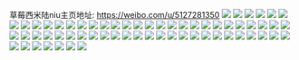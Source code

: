 草莓西米陆niu主页地址: https://weibo.com/u/5127281350 
![](https://wx4.sinaimg.cn/mw2000/005AZy6igy1h8rqjbnthyj30u014010a.jpg) 
![](https://wx4.sinaimg.cn/mw2000/005AZy6igy1h69xw13qrqj31930u0drl.jpg) 
![](https://wx4.sinaimg.cn/mw2000/005AZy6igy1h69xvzs4dzj30u0193k18.jpg) 
![](https://wx4.sinaimg.cn/mw2000/005AZy6igy1h69xw372unj31930u0dqu.jpg) 
![](https://wx4.sinaimg.cn/mw2000/005AZy6igy1h69xwc3ihjj31930u0q90.jpg) 
![](https://wx4.sinaimg.cn/mw2000/005AZy6igy1h69xw5q7f4j30u019q12q.jpg) 
![](https://wx4.sinaimg.cn/mw2000/005AZy6igy1h69xw992dvj31930u013e.jpg) 
![](https://wx4.sinaimg.cn/mw2000/005AZy6igy1h69xwac9xwj31930u0nb2.jpg) 
![](https://wx4.sinaimg.cn/mw2000/005AZy6igy1h69xw49s6tj30u019hk0u.jpg) 
![](https://wx4.sinaimg.cn/mw2000/005AZy6igy1h69xw87zvxj31930u0am3.jpg) 
![](https://wx4.sinaimg.cn/mw2000/005AZy6igy1h69xw6y63xj31930u0ak9.jpg) 
![](https://wx4.sinaimg.cn/mw2000/005AZy6ily1h4t6e6cawwj30u014042b.jpg) 
![](https://wx4.sinaimg.cn/mw2000/005AZy6ily1h4t6e53jdjj30u0140grr.jpg) 
![](https://wx4.sinaimg.cn/mw2000/005AZy6ily1h4t6e7720nj30u013mn2x.jpg) 
![](https://wx4.sinaimg.cn/mw2000/005AZy6ily1h4t6e5j3zuj30u0140q8w.jpg) 
![](https://wx4.sinaimg.cn/mw2000/005AZy6ily1h4t6e63x7vj30u014079a.jpg) 
![](https://wx4.sinaimg.cn/mw2000/005AZy6ily1h4t6e6n46rj30u01400wv.jpg) 
![](https://wx4.sinaimg.cn/mw2000/005AZy6ily1h4t6e5r07dj30u014078s.jpg) 
![](https://wx4.sinaimg.cn/mw2000/005AZy6ily1h4t6e6y8ohj30u0140jvc.jpg) 
![](https://wx4.sinaimg.cn/mw2000/005AZy6ily1gzph35zln4j30u01400zc.jpg) 
![](https://wx4.sinaimg.cn/mw2000/005AZy6ily1gzph3bhzrjj30u014044s.jpg) 
![](https://wx4.sinaimg.cn/mw2000/005AZy6ily1gzph3lv91lj30u0140gt6.jpg) 
![](https://wx4.sinaimg.cn/mw2000/005AZy6ily1gzph3dhmccj30u0140459.jpg) 
![](https://wx4.sinaimg.cn/mw2000/005AZy6ily1gzfptfqselj311i1dyk6v.jpg) 
![](https://wx4.sinaimg.cn/mw2000/005AZy6ily1gzfptgga49j311i1dyx22.jpg) 
![](https://wx4.sinaimg.cn/mw2000/005AZy6ily1gzfptfga3sj311i1dy4j7.jpg) 
![](https://wx4.sinaimg.cn/mw2000/005AZy6ily1gzfptg3tibj311i1dyh6v.jpg) 
![](https://wx4.sinaimg.cn/mw2000/005AZy6ily1gz4p2qjxzkj30u018y793.jpg) 
![](https://wx4.sinaimg.cn/mw2000/005AZy6ily1gz4p2qzjavj30u018y0xf.jpg) 
![](https://wx4.sinaimg.cn/mw2000/005AZy6ily1gz4p2raeakj30u018yjxk.jpg) 
![](https://wx4.sinaimg.cn/mw2000/005AZy6ily1gz4p2rmgq7j30u018yq9r.jpg) 
![](https://wx4.sinaimg.cn/mw2000/005AZy6ily1gz4p2rv9n8j30u019gafh.jpg) 
![](https://wx4.sinaimg.cn/mw2000/005AZy6ily1gz4p2slvf6j30u018ygss.jpg) 
![](https://wx4.sinaimg.cn/mw2000/005AZy6ily1gz4p2q91y7j30u0190dpl.jpg) 
![](https://wx4.sinaimg.cn/mw2000/005AZy6ily1gz4p2swm1bj30u019x7cs.jpg) 
![](https://wx4.sinaimg.cn/mw2000/005AZy6ily1gz4p2tad0vj31900u0798.jpg) 
![](https://wx4.sinaimg.cn/mw2000/005AZy6ily1gz4p2tjgpaj30u0190td4.jpg) 
![](https://wx4.sinaimg.cn/mw2000/005AZy6ily1gz4p2twbkzj30u0190107.jpg) 
![](https://wx4.sinaimg.cn/mw2000/005AZy6ily1gz4p2u5ybbj30u0190gpu.jpg) 
![](https://wx4.sinaimg.cn/mw2000/005AZy6ily1gz4ojebiilj30u013zn6l.jpg) 
![](https://wx4.sinaimg.cn/mw2000/005AZy6ily1gz4ojduvaaj30u013zgup.jpg) 
![](https://wx4.sinaimg.cn/mw2000/005AZy6ily1gz2ivh9xifj311i1dyh0b.jpg) 
![](https://wx4.sinaimg.cn/mw2000/005AZy6ily1gz2ivp45kjj311i1dydyn.jpg) 
![](https://wx4.sinaimg.cn/mw2000/005AZy6ily1gz2ivf1mkdj310k1cpavw.jpg) 
![](https://wx4.sinaimg.cn/mw2000/005AZy6ily1gz2ivjdksdj311i1dy4h7.jpg) 
![](https://wx4.sinaimg.cn/mw2000/005AZy6ily1gz2ivkwoq5j311i1dydyj.jpg) 
![](https://wx4.sinaimg.cn/mw2000/005AZy6ily1gz2ivm39w2j311i1dykao.jpg) 
![](https://wx4.sinaimg.cn/mw2000/005AZy6ily1gmulqomuiuj31og2io1l0.jpg) 
![](https://wx4.sinaimg.cn/mw2000/005AZy6ily1gmulqr2ttjj31nh2iohdw.jpg) 
![](https://wx4.sinaimg.cn/mw2000/005AZy6ily1gmulqtcvcej31z42yohdu.jpg) 
![](https://wx4.sinaimg.cn/mw2000/005AZy6ily1gkbo7g5u0qj31900u0q9r.jpg) 
![](https://wx4.sinaimg.cn/mw2000/005AZy6ily1gkbo7go96ij30u01907a4.jpg) 
![](https://wx4.sinaimg.cn/mw2000/005AZy6ily1gkbo7fim5mj30u01907c2.jpg) 
![](https://wx4.sinaimg.cn/mw2000/005AZy6ily1gkbo7hsmgpj30u0190gqt.jpg) 
![](https://wx4.sinaimg.cn/mw2000/005AZy6ily1gkbo7hb2flj31900u0wn4.jpg) 
![](https://wx4.sinaimg.cn/mw2000/005AZy6ily1gkbo7ic1k2j31900u0dmj.jpg) 
![](https://wx4.sinaimg.cn/mw2000/005AZy6ily1gkbo7ivl2xj30u0190dmp.jpg) 
![](https://wx4.sinaimg.cn/mw2000/005AZy6ily1gkboavob58j30u0190jxl.jpg) 
![](https://wx4.sinaimg.cn/mw2000/005AZy6ily1gkbo7euzz4j30u0190wlj.jpg) 
![](https://wx4.sinaimg.cn/mw2000/005AZy6ily1g4dcwdlncqj30ne0ne12a.jpg) 
![](https://wx4.sinaimg.cn/mw2000/005AZy6ily1ftd9uh5uqmj30k00u0402.jpg) 
![](https://wx4.sinaimg.cn/mw2000/005AZy6ily1ftd9uhssyzj30k00u0gng.jpg) 
![](https://wx4.sinaimg.cn/mw2000/005AZy6ily1ftd9uikyyhj30k00u10u7.jpg) 
